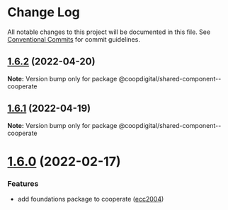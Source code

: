 # Change Log

All notable changes to this project will be documented in this file.
See [Conventional Commits](https://conventionalcommits.org) for commit guidelines.

## [1.6.2](https://github.com/coopdigital/coop-frontend/compare/@coopdigital/shared-component--cooperate@1.6.1...@coopdigital/shared-component--cooperate@1.6.2) (2022-04-20)

**Note:** Version bump only for package @coopdigital/shared-component--cooperate





## [1.6.1](https://github.com/coopdigital/coop-frontend/compare/@coopdigital/shared-component--cooperate@1.6.0...@coopdigital/shared-component--cooperate@1.6.1) (2022-04-19)

**Note:** Version bump only for package @coopdigital/shared-component--cooperate





# [1.6.0](https://github.com/coopdigital/coop-frontend/compare/@coopdigital/shared-component--cooperate@1.5.5...@coopdigital/shared-component--cooperate@1.6.0) (2022-02-17)


### Features

* add foundations package to cooperate ([ecc2004](https://github.com/coopdigital/coop-frontend/commit/ecc20047bf1291dfabc66246bd508fe5e54f9e50))
